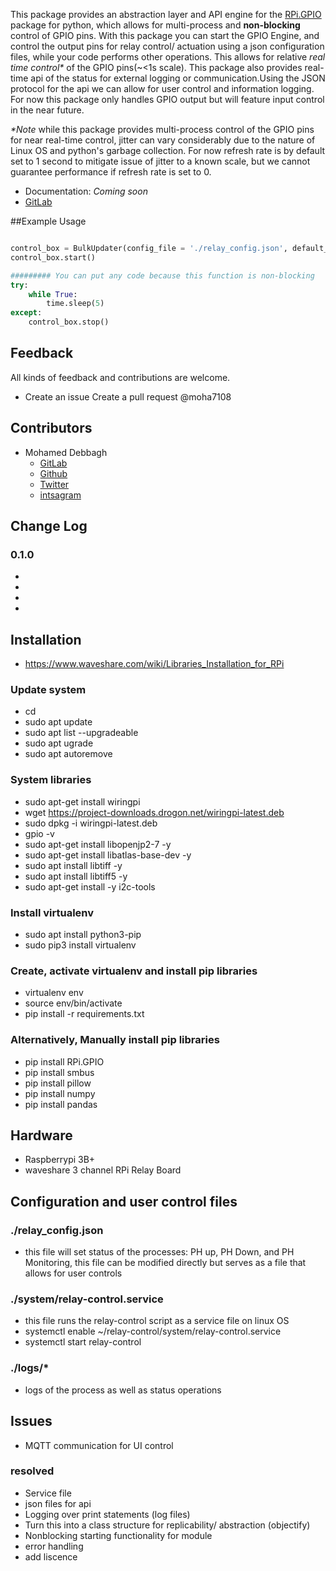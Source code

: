 This package provides an abstraction layer and API engine for the [RPi.GPIO](https://pypi.org/project/RPi.GPIO/) package for python, which allows for multi-process and **non-blocking** control of GPIO pins.
With this package you can start the GPIO Engine, and control the output pins for relay control/ actuation using a json configuration files, while your code performs other
operations. This allows for relative _real time control*_ of the GPIO pins(~<1s scale). This package also provides real-time api of the status for external logging or
communication.Using the JSON protocol for the api we can allow for user control and information logging. For now this package only handles GPIO output but will feature
input control in the near future.

_*Note_ while this package provides multi-process control of the GPIO pins for near real-time control, jitter can vary considerably due to the nature of Linux OS and
python's garbage collection. For now refresh rate is by default set to 1 second to mitigate issue of jitter to a known scale, but we cannot guarantee performance if refresh rate is set to 0.

- Documentation: *Coming soon*
- [GitLab](https://gitlab.com/moha7108/rpi-control-center)




##Example Usage

```python

control_box = BulkUpdater(config_file = './relay_config.json', default_config = default_relay_config , refresh_rate = 1)
control_box.start()

######### You can put any code because this function is non-blocking
try:
    while True:
        time.sleep(5)
except:
    control_box.stop()

```

## Feedback

All kinds of feedback and contributions are welcome.

- Create an issue
Create a pull request
@moha7108

## Contributors

- Mohamed Debbagh
  - [GitLab](http://google.com)
  - [Github](http://google.com)
  - [Twitter](http://google.com)
  - [intsagram](http://google.com)


## Change Log

### 0.1.0
-
-
-
-

## Installation

- https://www.waveshare.com/wiki/Libraries_Installation_for_RPi

### Update system
- cd
- sudo apt update
- sudo apt list --upgradeable
- sudo apt ugrade
- sudo apt autoremove

### System libraries
- sudo apt-get install wiringpi
- wget https://project-downloads.drogon.net/wiringpi-latest.deb
- sudo dpkg -i wiringpi-latest.deb
- gpio -v
- sudo apt-get install libopenjp2-7 -y
- sudo apt-get install libatlas-base-dev -y
- sudo apt install libtiff -y
- sudo apt install libtiff5 -y
- sudo apt-get install -y i2c-tools

### Install virtualenv
- sudo apt install python3-pip
- sudo pip3 install virtualenv

### Create, activate virtualenv and install pip libraries
- virtualenv env
- source env/bin/activate
- pip install -r requirements.txt

### Alternatively, Manually install pip libraries
- pip install RPi.GPIO
- pip install smbus
- pip install pillow
- pip install numpy
- pip install pandas

## Hardware

- Raspberrypi 3B+
- waveshare 3 channel RPi Relay Board


## Configuration and user control files
### ./relay_config.json
- this file will set status of the processes: PH up, PH Down, and PH Monitoring, this file can be modified directly but serves as a file that allows for user controls
### ./system/relay-control.service
- this file runs the relay-control script as a service file on linux OS
- systemctl enable ~/relay-control/system/relay-control.service
- systemctl start relay-control

### ./logs/*
- logs of the process as well as status operations

## Issues
- MQTT communication for UI control

### resolved
- Service file
- json files for api
- Logging over print statements (log files)
- Turn this into a class structure for replicability/ abstraction (objectify)
- Nonblocking starting functionality for module
- error handling
- add liscence
